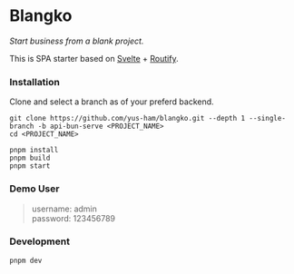 # Blangko
<i>Start business from a blank project.</i>

This is SPA starter based on [Svelte](https://svelte.dev) + [Routify](https://routify.dev).


### Installation
Clone and select a branch as of your preferd backend.

```
git clone https://github.com/yus-ham/blangko.git --depth 1 --single-branch -b api-bun-serve <PROJECT_NAME>
cd <PROJECT_NAME>

pnpm install
pnpm build
pnpm start
```


### Demo User
> username: admin<br> password: 123456789


### Development
```
pnpm dev
```
